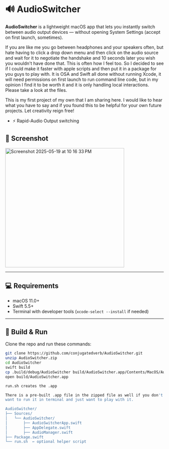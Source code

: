 # 🔊 AudioSwitcher

**AudioSwitcher** is a lightweight macOS app that lets you instantly switch between audio output devices — without opening System Settings (accept on first launch, sometimes).

If you are like me you go between headphones and your speakers often, but hate having to click a drop down menu and then click
on the audio source and wait for it to negotiate the handshake and 10 seconds later you wish you wouldn't have done that. This 
is often how I feel too. So I decided to see if I could make it faster with apple scripts and then put it in a package for you 
guys to play with. It is OSA and Swift all done without running Xcode, it will need permissions on first launch to run command 
line code, but in my opinion I find it to be worth it and it is only handling local interactions. Please take a look at the files.

This is my first project of my own that I am sharing here. I would like to hear what you have to say and if you found this to be 
helpful for your own future projects. Let creativity reign free!



 
- ⚡️ Rapid-Audio Output switching
  
## 📸 Screenshot

<img width="378" alt="Screenshot 2025-05-19 at 10 16 33 PM" src="https://github.com/user-attachments/assets/c6a0477e-7c1b-43eb-b3b6-219779023cdd" />

---

## 💻 Requirements

- macOS 11.0+
- Swift 5.5+
- Terminal with developer tools (`xcode-select --install` if needed)

---

## 🔧 Build & Run

Clone the repo and run these commands:

```bash
git clone https://github.com/conjugatedverb/AudioSwitcher.git
unzip AudioSwitcher.zip
cd AudioSwitcher
swift build
cp .build/debug/AudioSwitcher build/AudioSwitcher.app/Contents/MacOS/AudioSwitcher
open build/AudioSwitcher.app

run.sh creates the .app

There is a pre-built .app file in the zipped file as well if you don't
want to run it in terminal and just want to play with it.

AudioSwitcher/
├── Sources/
│   └── AudioSwitcher/
│       ├── AudioSwitcherApp.swift
│       ├── AppDelegate.swift
│       ├── AudioManager.swift
├── Package.swift
└── run.sh  ← optional helper script




